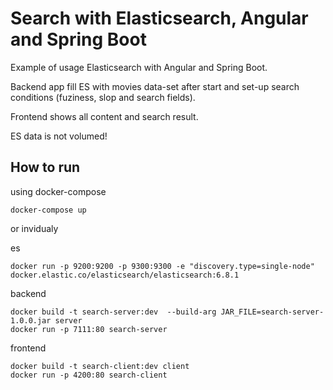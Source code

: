 # Search with Elasticsearch, Angular and Spring Boot

Example of usage Elasticsearch with Angular and Spring Boot.

Backend app fill ES with movies data-set after start and set-up search conditions (fuziness, slop and search fields).

Frontend shows all content and search result.

ES data is not volumed!

## How to run
using docker-compose
```
docker-compose up
```

or invidualy

es
```
docker run -p 9200:9200 -p 9300:9300 -e "discovery.type=single-node" docker.elastic.co/elasticsearch/elasticsearch:6.8.1
```

backend
```
docker build -t search-server:dev  --build-arg JAR_FILE=search-server-1.0.0.jar server
docker run -p 7111:80 search-server
```

frontend
```
docker build -t search-client:dev client 
docker run -p 4200:80 search-client
```
